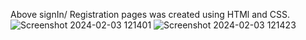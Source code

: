 Above signIn/ Registration  pages was created using HTMl and CSS.
![Screenshot 2024-02-03 121401](https://github.com/kulender-Annapureddy/sigin/assets/153791259/1b5a4672-2468-4fff-9965-523c9528afdd)
![Screenshot 2024-02-03 121423](https://github.com/kulender-Annapureddy/sigin/assets/153791259/40054e59-c46a-4f2e-93f4-26c346e23188)
